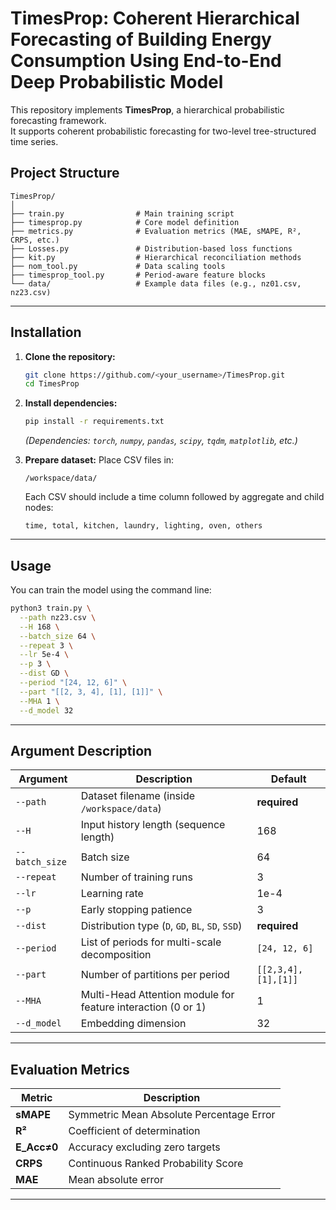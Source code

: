 # TimesProp: Coherent Hierarchical Forecasting of Building Energy Consumption Using End-to-End Deep Probabilistic Model

This repository implements **TimesProp**, a hierarchical probabilistic forecasting framework.  
It supports coherent probabilistic forecasting for two-level tree-structured time series.

## Project Structure

```
TimesProp/
│
├── train.py                # Main training script
├── timesprop.py            # Core model definition
├── metrics.py              # Evaluation metrics (MAE, sMAPE, R², CRPS, etc.)
├── Losses.py               # Distribution-based loss functions
├── kit.py                  # Hierarchical reconciliation methods
├── nom_tool.py             # Data scaling tools
├── timesprop_tool.py       # Period-aware feature blocks
└── data/                   # Example data files (e.g., nz01.csv, nz23.csv)
```

---

## Installation

1. **Clone the repository:**

   ```bash
   git clone https://github.com/<your_username>/TimesProp.git
   cd TimesProp
   ```

2. **Install dependencies:**

   ```bash
   pip install -r requirements.txt
   ```

   _(Dependencies: `torch`, `numpy`, `pandas`, `scipy`, `tqdm`, `matplotlib`, etc.)_

3. **Prepare dataset:**
   Place CSV files in:
   ```
   /workspace/data/
   ```
   Each CSV should include a time column followed by aggregate and child nodes:
   ```
   time, total, kitchen, laundry, lighting, oven, others
   ```

---

## Usage

You can train the model using the command line:

```bash
python3 train.py \
  --path nz23.csv \
  --H 168 \
  --batch_size 64 \
  --repeat 3 \
  --lr 5e-4 \
  --p 3 \
  --dist GD \
  --period "[24, 12, 6]" \
  --part "[[2, 3, 4], [1], [1]]" \
  --MHA 1 \
  --d_model 32
```

---

## Argument Description

| Argument       | Description                                                  | Default             |
| -------------- | ------------------------------------------------------------ | ------------------- |
| `--path`       | Dataset filename (inside `/workspace/data`)                  | **required**        |
| `--H`          | Input history length (sequence length)                       | 168                 |
| `--batch_size` | Batch size                                                   | 64                  |
| `--repeat`     | Number of training runs                                      | 3                   |
| `--lr`         | Learning rate                                                | 1e-4                |
| `--p`          | Early stopping patience                                      | 3                   |
| `--dist`       | Distribution type (`D`, `GD`, `BL`, `SD`, `SSD`)             | **required**        |
| `--period`     | List of periods for multi-scale decomposition                | `[24, 12, 6]`       |
| `--part`       | Number of partitions per period                              | `[[2,3,4],[1],[1]]` |
| `--MHA`        | Multi-Head Attention module for feature interaction (0 or 1) | 1                   |
| `--d_model`    | Embedding dimension                                          | 32                  |

---

## Evaluation Metrics

| Metric      | Description                              |
| ----------- | ---------------------------------------- |
| **sMAPE**   | Symmetric Mean Absolute Percentage Error |
| **R²**      | Coefficient of determination             |
| **E_Acc≠0** | Accuracy excluding zero targets          |
| **CRPS**    | Continuous Ranked Probability Score      |
| **MAE**     | Mean absolute error                      |

---
